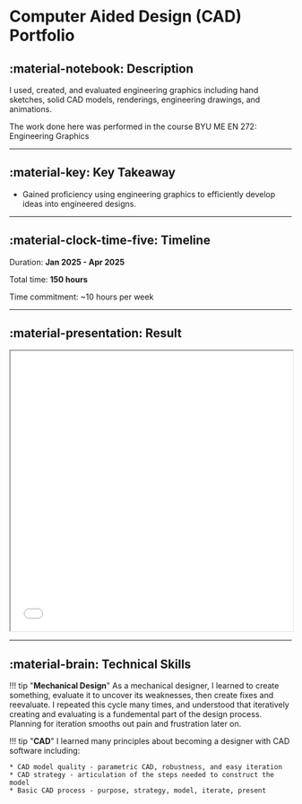 # Computer Aided Design (CAD) Portfolio

## :material-notebook: Description

I used, created, and evaluated engineering graphics including hand sketches, solid CAD models, renderings, engineering drawings, and animations. 

The work done here was performed in the course BYU ME EN 272: Engineering Graphics

***

## :material-key: Key Takeaway

- Gained proficiency using engineering graphics to efficiently develop ideas into engineered designs.

***

## :material-clock-time-five: Timeline

Duration: **Jan 2025 - Apr 2025**

Total time: **150 hours**

Time commitment: ~10 hours per week

***

## :material-presentation: Result

<iframe src="/project-portfolio/projects/2025/assets/cad/Design-Portfolio.pdf" width="100%" height="500px"></iframe>

***

## :material-brain: Technical Skills

!!! tip "**Mechanical Design**"
    As a mechanical designer, I learned to create something, evaluate it to uncover its weaknesses, then create fixes and reevaluate. I repeated this cycle many times, and understood that iteratively creating and evaluating is a fundemental part of the design process. Planning for iteration smooths out pain and frustration later on.

!!! tip "**CAD**"
    I learned many principles about becoming a designer with CAD software including: 
    
    * CAD model quality - parametric CAD, robustness, and easy iteration
    * CAD strategy - articulation of the steps needed to construct the model
    * Basic CAD process - purpose, strategy, model, iterate, present